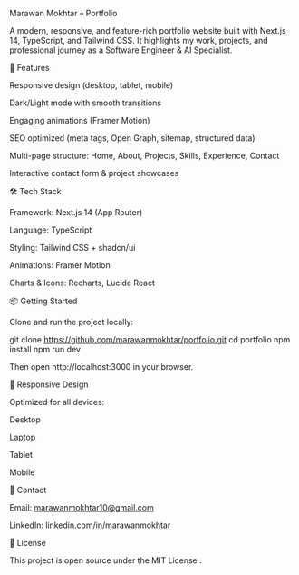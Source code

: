 Marawan Mokhtar – Portfolio

A modern, responsive, and feature-rich portfolio website built with Next.js 14, TypeScript, and Tailwind CSS.
It highlights my work, projects, and professional journey as a Software Engineer & AI Specialist.

🚀 Features

Responsive design (desktop, tablet, mobile)

Dark/Light mode with smooth transitions

Engaging animations (Framer Motion)

SEO optimized (meta tags, Open Graph, sitemap, structured data)

Multi-page structure: Home, About, Projects, Skills, Experience, Contact

Interactive contact form & project showcases

🛠️ Tech Stack

Framework: Next.js 14 (App Router)

Language: TypeScript

Styling: Tailwind CSS + shadcn/ui

Animations: Framer Motion

Charts & Icons: Recharts, Lucide React

📦 Getting Started

Clone and run the project locally:

git clone https://github.com/marawanmokhtar/portfolio.git
cd portfolio
npm install
npm run dev


Then open http://localhost:3000
 in your browser.

📱 Responsive Design

Optimized for all devices:

Desktop

Laptop

Tablet

Mobile

📧 Contact

Email: marawanmokhtar10@gmail.com

LinkedIn: linkedin.com/in/marawanmokhtar

📄 License

This project is open source under the MIT License
.
